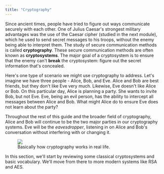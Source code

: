 ```yaml
---
title: "Cryptography"
---
```


Since ancient times, people have tried to figure out ways communicate securely with each other. One of Julius Caesar's strongest military advantages was the use of the Caesar cipher (studied in the next module), which he used to send secret messages to his troops, without the enemy being able to interpret them. The study of secure communication methods is called **cryptography**. These secure communication methods are often known as **cryptosystems**. The major goal of a cryptosystem is to ensure that the enemy can't **break** the cryptosystem: figure out the secret information that's concealed.

Here's one type of scenario we might use cryptography to address. Let's imagine we have three people - Alice, Bob, and Eve. Alice and Bob are best friends, but they don't like Eve very much. Likewise, Eve doesn't like Alice or Bob. On this particular day, Alice is planning a party. She wants to invite Bob, but not Eve. Eve, being an evil person, has the ability to intercept all messages between Alice and Bob. What might Alice do to ensure Eve does not learn about the party?

Throughout the rest of this guide and the broader field of cryptography, Alice and Bob will continue to be the two major parties in our cryptography systems. Eve will be the *eavesdropper*, listening in on Alice and Bob's conversation without interfering with or changing it.

<figure class="figure">
    <img class="figure-img center-block" src="http://imgs.xkcd.com/comics/security.png"></img>
    <figcaption class="figure-caption text-center">Basically how cryptography works in real life.</figcaption>
</figure>

In this section, we'll start by reviewing some classical cryptosystems and basic vocabulary. We'll move from there to more modern systems like RSA and AES.

